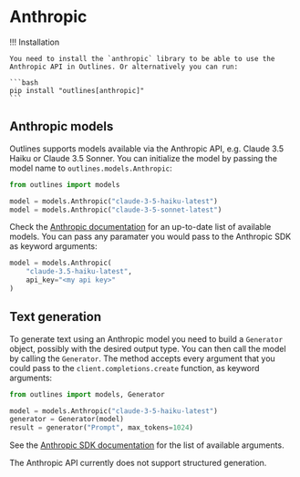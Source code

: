 # Anthropic

!!! Installation

    You need to install the `anthropic` library to be able to use the Anthropic API in Outlines. Or alternatively you can run:

    ```bash
    pip install "outlines[anthropic]"
    ```

## Anthropic models

Outlines supports models available via the Anthropic API, e.g. Claude 3.5 Haiku or Claude 3.5 Sonner. You can initialize the model by passing the model name to `outlines.models.Anthropic`:

```python
from outlines import models

model = models.Anthropic("claude-3-5-haiku-latest")
model = models.Anthropic("claude-3-5-sonnet-latest")
```

Check the [Anthropic documentation](https://docs.anthropic.com/en/docs/about-claude/models) for an up-to-date list of available models. You can pass any paramater you would pass to the Anthropic SDK as keyword arguments:

```python
model = models.Anthropic(
    "claude-3.5-haiku-latest",
    api_key="<my api key>"
)
```

## Text generation

To generate text using an Anthropic model you need to build a `Generator` object, possibly with the desired output type. You can then call the model by calling the `Generator`. The method accepts every argument that you could pass to the `client.completions.create` function, as keyword arguments:

```python
from outlines import models, Generator

model = models.Anthropic("claude-3-5-haiku-latest")
generator = Generator(model)
result = generator("Prompt", max_tokens=1024)
```

See the [Anthropic SDK documentation](https://github.com/anthropics/anthropic-sdk-python/blob/main/src/anthropic/resources/messages.py) for the list of available arguments.

The Anthropic API currently does not support structured generation.
